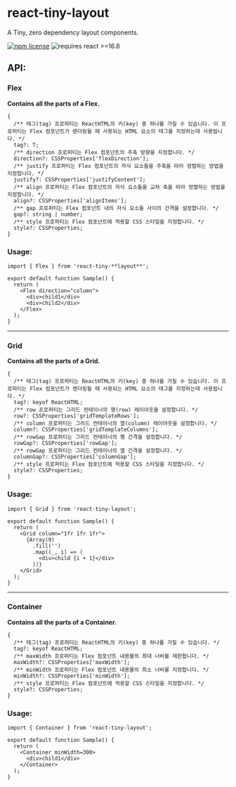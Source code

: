 # react-tiny-layout

A Tiny, zero dependency layout components.

[![npm license](https://img.shields.io/npm/l/react-tiny-modal?style=flat-square)](https://github.com/Nfinished/react-tiny-modal/blob/master/LICENSE)
![requires react >=16.8](https://img.shields.io/npm/dependency-version/react-tiny-modal/peer/react?style=flat-square)

## API:

### Flex

**Contains all the parts of a Flex.**

```tsx
{
  /** 태그(tag) 프로퍼티는 ReactHTML의 키(key) 중 하나를 가질 수 있습니다. 이 프로퍼티는 Flex 컴포넌트가 렌더링될 때 사용되는 HTML 요소의 태그를 지정하는데 사용됩니다. */
  tag?: T;
  /** direction 프로퍼티는 Flex 컴포넌트의 주축 방향을 지정합니다. */
  direction?: CSSProperties['flexDirection'];
  /** justify 프로퍼티는 Flex 컴포넌트의 자식 요소들을 주축을 따라 정렬하는 방법을 지정합니다. */
  justify?: CSSProperties['justifyContent'];
  /** align 프로퍼티는 Flex 컴포넌트의 자식 요소들을 교차 축을 따라 정렬하는 방법을 지정합니다. */
  align?: CSSProperties['alignItems'];
  /** gap 프로퍼티는 Flex 컴포넌트 내의 자식 요소들 사이의 간격을 설정합니다. */
  gap?: string | number;
  /** style 프로퍼티는 Flex 컴포넌트에 적용할 CSS 스타일을 지정합니다. */
  style?: CSSProperties;
}
```

### Usage:

```tsx
import { Flex } from 'react-tiny-**layout**';

export default function Sample() {
  return (
    <Flex direction="column">
      <div>child1</div>
      <div>child2</div>
    </Flex>
  );
}
```

---

### Grid

**Contains all the parts of a Grid.**

```tsx
{
  /** 태그(tag) 프로퍼티는 ReactHTML의 키(key) 중 하나를 가질 수 있습니다. 이 프로퍼티는 Flex 컴포넌트가 렌더링될 때 사용되는 HTML 요소의 태그를 지정하는데 사용됩니다. */
  tag?: keyof ReactHTML;
  /** row 프로퍼티는 그리드 컨테이너의 행(row) 레이아웃을 설정합니다. */
  row?: CSSProperties['gridTemplateRows'];
  /** column 프로퍼티는 그리드 컨테이너의 열(column) 레이아웃을 설정합니다. */
  column?: CSSProperties['gridTemplateColumns'];
  /** rowGap 프로퍼티는 그리드 컨테이너의 행 간격을 설정합니다. */
  rowGap?: CSSProperties['rowGap'];
  /** rowGap 프로퍼티는 그리드 컨테이너의 열 간격을 설정합니다. */
  columnGap?: CSSProperties['columnGap'];
  /** style 프로퍼티는 Flex 컴포넌트에 적용할 CSS 스타일을 지정합니다. */
  style?: CSSProperties;
}
```

### Usage:

```tsx
import { Grid } from 'react-tiny-layout';

export default function Sample() {
  return (
    <Grid column="1fr 1fr 1fr">
      {Array(9)
        .fill('')
        .map((_, i) => (
          <div>child {i + 1}</div>
        ))}
    </Grid>
  );
}
```

---

### Container

**Contains all the parts of a Container.**

```tsx
{
  /** 태그(tag) 프로퍼티는 ReactHTML의 키(key) 중 하나를 가질 수 있습니다. */
  tag?: keyof ReactHTML;
  /** maxWidth 프로퍼티는 Flex 컴포넌트 내용물의 최대 너비를 제한합니다. */
  maxWidth?: CSSProperties['maxWidth'];
  /** minWidth 프로퍼티는 Flex 컴포넌트 내용물의 최소 너비를 지정합니다. */
  minWidth?: CSSProperties['minWidth'];
  /** style 프로퍼티는 Flex 컴포넌트에 적용할 CSS 스타일을 지정합니다. */
  style?: CSSProperties;
}
```

### Usage:

```tsx
import { Container } from 'react-tiny-layout';

export default function Sample() {
  return (
    <Container minWidth=300>
      <div>child1</div>
    </Container>
  );
}
```
